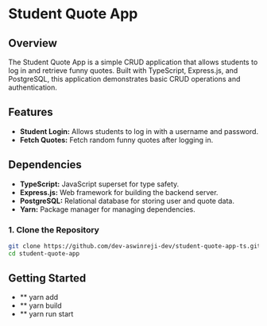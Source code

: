 # Student Quote App

## Overview

The Student Quote App is a simple CRUD application that allows students to log in and retrieve funny quotes. Built with TypeScript, Express.js, and PostgreSQL, this application demonstrates basic CRUD operations and authentication.

## Features

- **Student Login:** Allows students to log in with a username and password.
- **Fetch Quotes:** Fetch random funny quotes after logging in.

## Dependencies

- **TypeScript:** JavaScript superset for type safety.
- **Express.js:** Web framework for building the backend server.
- **PostgreSQL:** Relational database for storing user and quote data.
- **Yarn:** Package manager for managing dependencies.

### 1. Clone the Repository

```bash
git clone https://github.com/dev-aswinreji-dev/student-quote-app-ts.git
cd student-quote-app
```

## Getting Started

- ** yarn add 
- ** yarn build 
- ** yarn run start


